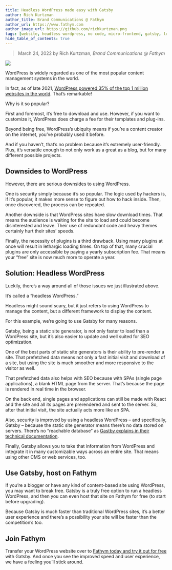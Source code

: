 ```yaml
---
title: Headless WordPress made easy with Gatsby
author: Rich Kurtzman
author_title: Brand Communications @ Fathym
author_url: https://www.fathym.com
author_image_url: https://github.com/richkurtzman.png
tags: [website, headless wordpress, no code, micro-frontend, gatsby, low code]
hide_table_of_contents: true
---
```


> March 24, 2022 by Rich Kurtzman, _Brand Communications @ Fathym_

![](/img/gatsbylogo.jpeg)

WordPress is widely regarded as one of the most popular content management systems in the world.  

In fact, as of late 2021, [WordPress powered 35% of the top 1 million websites in the world](https://gracethemes.com/wordpress-is-still-the-most-popular-cms-choice-top-trends-in-2020-and-predictions-for-2021/). That’s remarkable! 

Why is it so popular?  

First and foremost, it’s free to download and use. However, if you want to customize it, WordPress does charge a fee for their templates and plug-ins.  

Beyond being free, WordPress’s ubiquity means if you’re a content creator on the internet, you’ve probably used it before.  

And if you haven’t, that’s no problem because it’s extremely user-friendly. Plus, it’s versatile enough to not only work as a great as a blog, but for many different possible projects.  

## Downsides to WordPress 

However, there are serious downsides to using WordPress.  

One is security simply because it’s so popular. The logic used by hackers is, if it’s popular, it makes more sense to figure out how to hack inside. Then, once discovered, the process can be repeated.  

Another downside is that WordPress sites have slow download times. That means the audience is waiting for the site to load and could become disinterested and leave. Their use of redundant code and heavy themes certainly hurt their sites’ speeds.  

Finally, the necessity of plugins is a third drawback. Using many plugins at once will result in lethargic loading times. On top of that, many crucial plugins are only accessible by paying a yearly subscription fee. That means your “free” site is now much more to operate a year.  

## Solution: Headless WordPress 

Luckily, there’s a way around all of those issues we just illustrated above. 

It’s called a “headless WordPress.” 

Headless might sound scary, but it just refers to using WordPress to manage the content, but a different framework to display the content.  

For this example, we’re going to use Gatsby for many reasons.  

Gatsby, being a static site generator, is not only faster to load than a WordPress site, but it’s also easier to update and well suited for SEO optimization.  

One of the best parts of static site generators is their ability to pre-render a site. That prefetched data means not only a fast initial visit and download of a site, but using the site is much smoother and more responsive to the visitor as well.  

That prefetched data also helps with SEO because with SPAs (single page applications), a blank HTML page from the server. That’s because the page is rendered in real time in the browser.  

On the back end, single pages and applications can still be made with React and the site and all its pages are prerendered and sent to the server. So, after that initial visit, the site actually acts more like an SPA.  

Also, security is improved by using a headless WordPress – and specifically, Gatsby – because the static site generator means there’s no data stored on servers. There’s no “reachable database” as [Gastby explains in their technical documentation](https://www.gatsbyjs.com/docs/glossary/headless-wordpress/#:~:text=A%20headless%20WordPress%20site%20is,content%20to%20a%20site%20visitor). 

Finally, Gatsby allows you to take that information from WordPress and integrate it in many customizable ways across an entire site. That means using other CMS or web services, too.  

## Use Gatsby, host on Fathym 

If you’re a blogger or have any kind of content-based site using WordPress, you may want to break free. Gatsby is a truly free option to run a headless WordPress, and then you can even host that site on Fathym for free (to start before upgrading).  

Because Gatsby is much faster than traditional WordPress sites, it’s a better user experience and there’s a possibility your site will be faster than the competition’s too.  

## Join Fathym 

Transfer your WordPress website over to [Fathym today and try it out for free](www.fathym.com/dashboard) with Gatsby. And once you see the improved speed and user experience, we have a feeling you’ll stick around.  